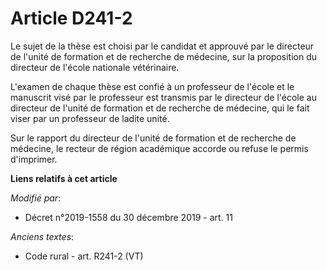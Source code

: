 # Article D241-2

Le sujet de la thèse est choisi par le candidat et approuvé par le directeur de l'unité de formation et de recherche de
médecine, sur la proposition du directeur de l'école nationale vétérinaire.

L'examen de chaque thèse est confié à un professeur de l'école et le manuscrit visé par le professeur est transmis par le
directeur de l'école au directeur de l'unité de formation et de recherche de médecine, qui le fait viser par un professeur de
ladite unité.

Sur le rapport du directeur de l'unité de formation et de recherche de médecine, le recteur de région académique accorde ou
refuse le permis d'imprimer.

**Liens relatifs à cet article**

_Modifié par_:

  - Décret n°2019-1558 du 30 décembre 2019 - art. 11

_Anciens textes_:

  - Code rural - art. R241-2 (VT)
